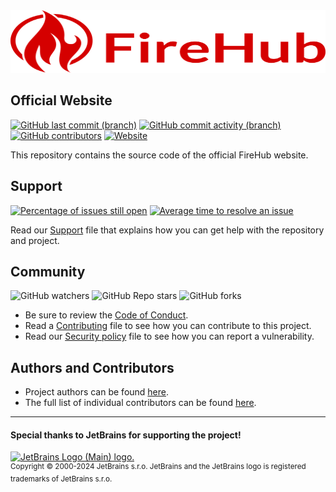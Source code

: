 <img src="https://raw.githubusercontent.com/The-FireHub-Project/the-firehub-project.github.io/master/resources/graphics/logo/firehub.svg" width="100%" height="100px" alt="firehub">

## Official Website

[![GitHub last commit (branch)](https://img.shields.io/github/last-commit/The-FireHub-Project/the-firehub-project.github.io/master?style=flat&labelColor=30363d)](https://github.com/The-FireHub-Project/the-firehub-project.github.io/commits/master/)
[![GitHub commit activity (branch)](https://img.shields.io/github/commit-activity/m/The-FireHub-Project/the-firehub-project.github.io/master?style=flat&labelColor=30363d)](https://github.com/The-FireHub-Project/the-firehub-project.github.io/commits/master/)
[![GitHub contributors](https://img.shields.io/github/contributors/The-FireHub-Project/the-firehub-project.github.io?style=flat&labelColor=30363d)](https://github.com/The-FireHub-Project/the-firehub-project.github.io/graphs/contributors)
[![Website](https://img.shields.io/website?down_message=offline&up_message=online&url=https%3A%2F%2Fthe-firehub-project.github.io%2F?style=flat&labelColor=30363d)](https://the-firehub-project.github.io/)

This repository contains the source code of the official FireHub website.

## Support

[![Percentage of issues still open](http://isitmaintained.com/badge/open/The-FireHub-Project/the-firehub-project.github.io.svg)](http://isitmaintained.com/project/The-FireHub-Project/the-firehub-project.github.io 'Percentage of issues still open')
[![Average time to resolve an issue](http://isitmaintained.com/badge/resolution/The-FireHub-Project/the-firehub-project.github.io.svg)](http://isitmaintained.com/project/The-FireHub-Project/the-firehub-project.github.io 'Average time to resolve an issue')

Read our [Support](https://github.com/The-FireHub-Project/.github/blob/master/.github/SUPPORT.md) file that explains how you can get help with the repository and project.

## Community

![GitHub watchers](https://img.shields.io/github/watchers/The-FireHub-Project/the-firehub-project.github.io?style=social)
![GitHub Repo stars](https://img.shields.io/github/stars/The-FireHub-Project/the-firehub-project.github.io?style=social)
![GitHub forks](https://img.shields.io/github/forks/The-FireHub-Project/the-firehub-project.github.io?style=social)

- Be sure to review the [Code of Conduct](https://github.com/The-FireHub-Project/.github/blob/master/.github/CODE_OF_CONDUCT.md).
- Read a [Contributing](https://github.com/The-FireHub-Project/.github/blob/master/.github/CONTRIBUTING.md) file to see how you can contribute to this project.
- Read our [Security policy](https://github.com/The-FireHub-Project/.github/blob/master/.github/SECURITY.md) file to see how you can report a vulnerability.

## Authors and Contributors

- Project authors can be found [here](https://github.com/The-FireHub-Project/the-firehub-project.github.io/blob/master/.github/AUTHORS.md).
- The full list of individual contributors can be found [here](https://github.com/The-FireHub-Project/the-firehub-project.github.io/blob/master/.github/CONTRIBUTORS.md).

***

#### Special thanks to JetBrains for supporting the project!

<a href="https://www.jetbrains.com"><img width="80" src="https://resources.jetbrains.com/storage/products/company/brand/logos/jb_beam.svg" alt="JetBrains Logo (Main) logo."></a><br>
<sup>Copyright © 2000-2024 JetBrains s.r.o. JetBrains and the JetBrains logo is registered trademarks of JetBrains s.r.o.</sup>